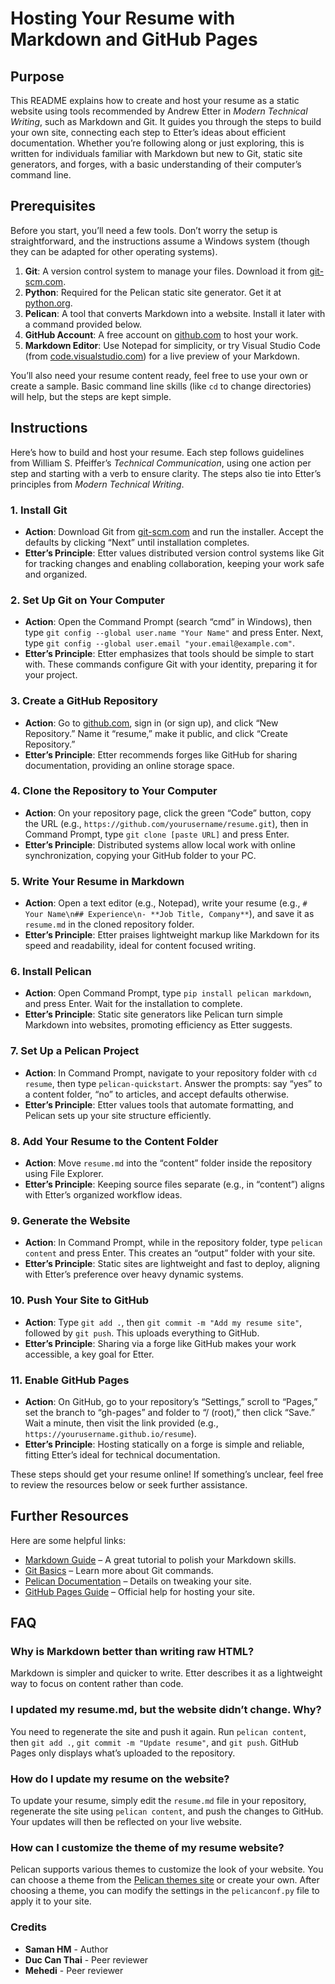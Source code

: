 # Hosting Your Resume with Markdown and GitHub Pages

## Purpose

This README explains how to create and host your resume as a static website using tools recommended by Andrew Etter in _Modern Technical Writing_, such as Markdown and Git. It guides you through the steps to build your own site, connecting each step to Etter’s ideas about efficient documentation. Whether you’re following along or just exploring, this is written for individuals familiar with Markdown but new to Git, static site generators, and forges, with a basic understanding of their computer’s command line.

## Prerequisites

Before you start, you’ll need a few tools. Don’t worry the setup is straightforward, and the instructions assume a Windows system (though they can be adapted for other operating systems).

1. **Git**: A version control system to manage your files. Download it from [git-scm.com](https://git-scm.com/).
2. **Python**: Required for the Pelican static site generator. Get it at [python.org](https://python.org/).
3. **Pelican**: A tool that converts Markdown into a website. Install it later with a command provided below.
4. **GitHub Account**: A free account on [github.com](https://github.com/) to host your work.
5. **Markdown Editor**: Use Notepad for simplicity, or try Visual Studio Code (from [code.visualstudio.com](https://code.visualstudio.com/)) for a live preview of your Markdown.

You’ll also need your resume content ready, feel free to use your own or create a sample. Basic command line skills (like `cd` to change directories) will help, but the steps are kept simple.

## Instructions

Here’s how to build and host your resume. Each step follows guidelines from William S. Pfeiffer’s _Technical Communication_, using one action per step and starting with a verb to ensure clarity. The steps also tie into Etter’s principles from _Modern Technical Writing_.

### 1. Install Git

- **Action**: Download Git from [git-scm.com](https://git-scm.com/) and run the installer. Accept the defaults by clicking “Next” until installation completes.
- **Etter’s Principle**: Etter values distributed version control systems like Git for tracking changes and enabling collaboration, keeping your work safe and organized.

### 2. Set Up Git on Your Computer

- **Action**: Open the Command Prompt (search “cmd” in Windows), then type `git config --global user.name "Your Name"` and press Enter. Next, type `git config --global user.email "your.email@example.com"`.
- **Etter’s Principle**: Etter emphasizes that tools should be simple to start with. These commands configure Git with your identity, preparing it for your project.

### 3. Create a GitHub Repository

- **Action**: Go to [github.com](https://github.com/), sign in (or sign up), and click “New Repository.” Name it “resume,” make it public, and click “Create Repository.”
- **Etter’s Principle**: Etter recommends forges like GitHub for sharing documentation, providing an online storage space.

### 4. Clone the Repository to Your Computer

- **Action**: On your repository page, click the green “Code” button, copy the URL (e.g., `https://github.com/yourusername/resume.git`), then in Command Prompt, type `git clone [paste URL]` and press Enter.
- **Etter’s Principle**: Distributed systems allow local work with online synchronization, copying your GitHub folder to your PC.

### 5. Write Your Resume in Markdown

- **Action**: Open a text editor (e.g., Notepad), write your resume (e.g., `# Your Name\n## Experience\n- **Job Title, Company**`), and save it as `resume.md` in the cloned repository folder.
- **Etter’s Principle**: Etter praises lightweight markup like Markdown for its speed and readability, ideal for content focused writing.

### 6. Install Pelican

- **Action**: Open Command Prompt, type `pip install pelican markdown`, and press Enter. Wait for the installation to complete.
- **Etter’s Principle**: Static site generators like Pelican turn simple Markdown into websites, promoting efficiency as Etter suggests.

### 7. Set Up a Pelican Project

- **Action**: In Command Prompt, navigate to your repository folder with `cd resume`, then type `pelican-quickstart`. Answer the prompts: say “yes” to a content folder, “no” to articles, and accept defaults otherwise.
- **Etter’s Principle**: Etter values tools that automate formatting, and Pelican sets up your site structure efficiently.

### 8. Add Your Resume to the Content Folder

- **Action**: Move `resume.md` into the “content” folder inside the repository using File Explorer.
- **Etter’s Principle**: Keeping source files separate (e.g., in “content”) aligns with Etter’s organized workflow ideas.

### 9. Generate the Website

- **Action**: In Command Prompt, while in the repository folder, type `pelican content` and press Enter. This creates an “output” folder with your site.
- **Etter’s Principle**: Static sites are lightweight and fast to deploy, aligning with Etter’s preference over heavy dynamic systems.

### 10. Push Your Site to GitHub

- **Action**: Type `git add .`, then `git commit -m "Add my resume site"`, followed by `git push`. This uploads everything to GitHub.
- **Etter’s Principle**: Sharing via a forge like GitHub makes your work accessible, a key goal for Etter.

### 11. Enable GitHub Pages

- **Action**: On GitHub, go to your repository’s “Settings,” scroll to “Pages,” set the branch to “gh-pages” and folder to “/ (root),” then click “Save.” Wait a minute, then visit the link provided (e.g., `https://yourusername.github.io/resume`).
- **Etter’s Principle**: Hosting statically on a forge is simple and reliable, fitting Etter’s ideal for technical documentation.

These steps should get your resume online! If something’s unclear, feel free to review the resources below or seek further assistance.

## Further Resources

Here are some helpful links:

- [Markdown Guide](https://www.markdownguide.org/) – A great tutorial to polish your Markdown skills.
- [Git Basics](https://git-scm.com/docs/gittutorial) – Learn more about Git commands.
- [Pelican Documentation](https://docs.getpelican.com/) – Details on tweaking your site.
- [GitHub Pages Guide](https://pages.github.com/) – Official help for hosting your site.

## FAQ

### Why is Markdown better than writing raw HTML?

Markdown is simpler and quicker to write. Etter describes it as a lightweight way to focus on content rather than code.

### I updated my resume.md, but the website didn’t change. Why?

You need to regenerate the site and push it again. Run `pelican content`, then `git add .`, `git commit -m "Update resume"`, and `git push`. GitHub Pages only displays what’s uploaded to the repository.

### How do I update my resume on the website?

To update your resume, simply edit the `resume.md` file in your repository, regenerate the site using `pelican content`, and push the changes to GitHub. Your updates will then be reflected on your live website.

### How can I customize the theme of my resume website?

Pelican supports various themes to customize the look of your website. You can choose a theme from the [Pelican themes site](https://github.com/getpelican/pelican-themes) or create your own. After choosing a theme, you can modify the settings in the `pelicanconf.py` file to apply it to your site.

### Credits

- **Saman HM** - Author
- **Duc Can Thai** - Peer reviewer
- **Mehedi** - Peer reviewer
